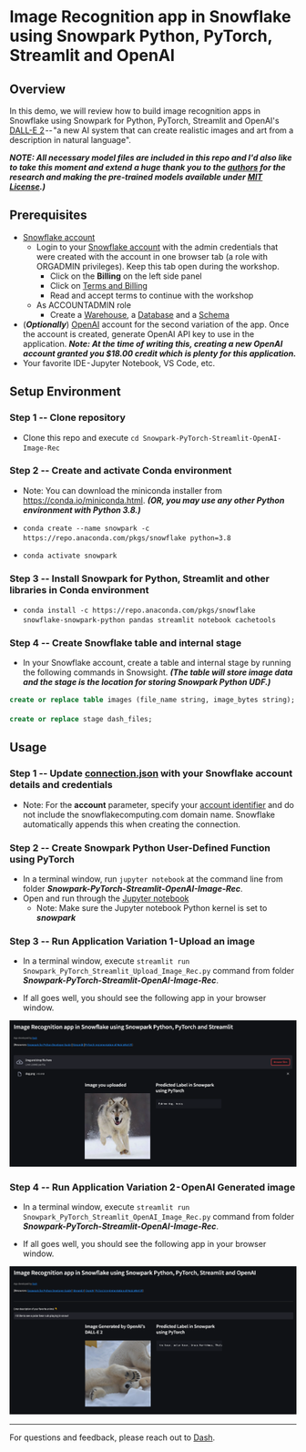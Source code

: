 # Image Recognition app in Snowflake using Snowpark Python, PyTorch, Streamlit and OpenAI

## Overview

In this demo, we will review how to build image recognition apps in Snowflake using Snowpark for Python, PyTorch, Streamlit and OpenAI's [DALL-E 2](https://openai.com/dall-e-2/) -- "a new AI system that can create realistic images and art from a description in natural language".

***NOTE: All necessary model files are included in this repo and I'd also like to take this moment and extend a huge thank you to the [authors](https://github.com/d-li14/mobilenetv3.pytorch#citation) for the research and making the pre-trained models available under [MIT License](https://github.com/d-li14/mobilenetv3.pytorch/blob/master/LICENSE).)***

## Prerequisites

* [Snowflake account](https://signup.snowflake.com/)
  * Login to your [Snowflake account](https://app.snowflake.com/) with the admin credentials that were created with the account in one browser tab (a role with ORGADMIN privileges). Keep this tab open during the workshop.
    * Click on the **Billing** on the left side panel
    * Click on [Terms and Billing](https://app.snowflake.com/terms-and-billing)
    * Read and accept terms to continue with the workshop
  * As ACCOUNTADMIN role
    * Create a [Warehouse](https://docs.snowflake.com/en/sql-reference/sql/create-warehouse.html), a [Database](https://docs.snowflake.com/en/sql-reference/sql/create-database.html) and a [Schema](https://docs.snowflake.com/en/sql-reference/sql/create-schema.html)
* (***Optionally***) [OpenAI](https://beta.openai.com/overview) account for the second variation of the app. Once the account is created, generate OpenAI API key to use in the application. ***Note: At the time of writing this, creating a new OpenAI account granted you $18.00 credit which is plenty for this application.***
* Your favorite IDE - Jupyter Notebook, VS Code, etc.

## Setup Environment

### **Step 1** -- Clone repository

* Clone this repo and execute `cd Snowpark-PyTorch-Streamlit-OpenAI-Image-Rec`

### **Step 2** -- Create and activate Conda environment

* Note: You can download the miniconda installer from
https://conda.io/miniconda.html. ***(OR, you may use any other Python environment with Python 3.8.)***
  
* `conda create --name snowpark -c https://repo.anaconda.com/pkgs/snowflake python=3.8`

* `conda activate snowpark`

### **Step 3** -- Install Snowpark for Python, Streamlit and other libraries in Conda environment

* `conda install -c https://repo.anaconda.com/pkgs/snowflake snowflake-snowpark-python pandas streamlit notebook cachetools`

### **Step 4** -- Create Snowflake table and internal stage

* In your Snowflake account, create a table and internal stage by running the following commands in Snowsight. ***(The table will store image data and the stage is the location for storing Snowpark Python UDF.)***

```sql
create or replace table images (file_name string, image_bytes string);

create or replace stage dash_files;
```

## Usage

### **Step 1** -- Update [connection.json](connection.json) with your Snowflake account details and credentials

* Note: For the **account** parameter, specify your [account identifier](https://docs.snowflake.com/en/user-guide/admin-account-identifier.html) and do not include the snowflakecomputing.com domain name. Snowflake automatically appends this when creating the connection.

### **Step 2** -- Create Snowpark Python User-Defined Function using PyTorch

* In a terminal window, run `jupyter notebook` at the command line from folder ***Snowpark-PyTorch-Streamlit-OpenAI-Image-Rec***.
* Open and run through the [Jupyter notebook](Snowpark_PyTorch_Image_Rec.ipynb)
  * Note: Make sure the Jupyter notebook Python kernel is set to ***snowpark***

### **Step 3** -- Run Application Variation 1 - Upload an image

* In a terminal window, execute `streamlit run Snowpark_PyTorch_Streamlit_Upload_Image_Rec.py` command from folder ***Snowpark-PyTorch-Streamlit-OpenAI-Image-Rec***.

* If all goes well, you should see the following app in your browser window.

![Image Recognition app in Snowflake using Snowpark Python, PyTorch and Streamlit](assets/app1.png "Image Recognition app in Snowflake using Snowpark Python, PyTorch and Streamlit")

### **Step 4** -- Run Application Variation 2 - OpenAI Generated image

* In a terminal window, execute `streamlit run Snowpark_PyTorch_Streamlit_OpenAI_Image_Rec.py` command from folder ***Snowpark-PyTorch-Streamlit-OpenAI-Image-Rec***.

* If all goes well, you should see the following app in your browser window.

![Image Recognition app in Snowflake using Snowpark Python, PyTorch, Streamlit and OpenAI](assets/app2.png "Image Recognition app in Snowflake using Snowpark Python, PyTorch, Streamlit and OpenAI")

---

For questions and feedback, please reach out to [Dash](https://twitter.com/iamontheinet).
